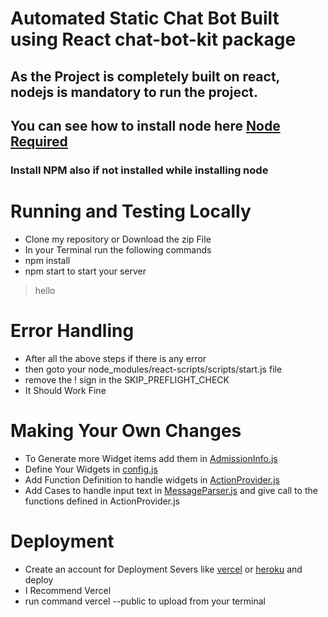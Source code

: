 # Automated Static Chat Bot Built using React chat-bot-kit package
## As the Project is completely built on **react**, **nodejs** is mandatory to run the project.
## You can see how to install node here [Node Required](https://www.nodejs.org)
### Install NPM also if not installed while installing node
# Running and Testing Locally
* Clone my repository or Download the zip File
* In your Terminal run the following commands
* npm install
* npm start to start your server
> hello
# Error Handling
* After all the above steps if there is any error 
* then goto your node_modules/react-scripts/scripts/start.js file
* remove the ! sign in the SKIP_PREFLIGHT_CHECK 
* It Should Work Fine
# Making Your Own Changes
* To Generate more Widget items add them in [AdmissionInfo.js](src/components/AdmissionInfo/AdmissionInfo.js)
* Define Your Widgets in [config.js](src/config.js)
* Add Function Definition to handle widgets in [ActionProvider.js](src/ActionProvider.js)
* Add Cases to handle input text in [MessageParser.js](src/MessageParser.js) and give call to the functions defined in
ActionProvider.js
# Deployment
* Create an account for Deployment Severs like [vercel](https://www.vercel.com) or [heroku](https://www.heroku.com) and deploy
* I Recommend Vercel
* run command vercel --public to upload from your terminal
